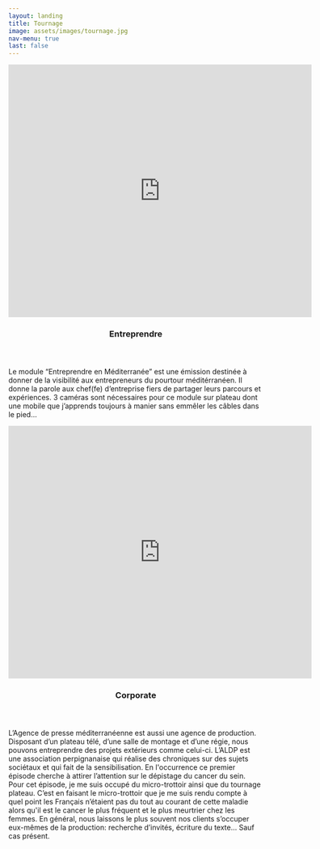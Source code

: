 ```yaml
---
layout: landing
title: Tournage
image: assets/images/tournage.jpg
nav-menu: true
last: false
---
```


<!-- Main -->
<div id="main">

<!-- One -->
<!--
<section id="one">
	<div class="inner">
		<header class="major">
        <h1>Tournage</h1>
		</header>
	</div>
</section>
-->
<!-- Two -->
<section id="two" class="spotlights">
	<section>
    <iframe width="600" height="500" src="https://www.youtube.com/embed/MrEYY_vq7ss" title="YouTube video player" frameborder="0" allow="accelerometer; autoplay; clipboard-write; encrypted-media; gyroscope; picture-in-picture" allowfullscreen></iframe>		
    <div class="content">
			<div class="inner">
            	<header class="major">
					<h3>Entreprendre</h3>
				</header>
				<p>Le module “Entreprendre en Méditerranée” est une émission destinée à donner de la visibilité aux entrepreneurs du pourtour méditérranéen. Il donne la parole aux chef(fe) d’entreprise fiers de partager leurs parcours et expériences. 3 caméras sont nécessaires pour ce module sur plateau dont une mobile que j’apprends toujours à manier sans emmêler les câbles dans le pied…</p>
			</div>
		</div>
	</section>
	<section>
    <iframe width="600" height="500" src="https://www.youtube.com/embed/H4w3HJ2poJk" title="YouTube video player" frameborder="0" allow="accelerometer; autoplay; clipboard-write; encrypted-media; gyroscope; picture-in-picture" allowfullscreen></iframe>
    <div class="content">
			<div class="inner">
				<header class="major">
					<h3>Corporate</h3>
				</header>
				<p>L’Agence de presse méditerranéenne est aussi une agence de production. Disposant d’un plateau télé, d’une salle de montage et d’une régie, nous pouvons entreprendre des projets extérieurs comme celui-ci. L’ALDP est une association perpignanaise qui réalise des chroniques sur des sujets sociétaux et qui fait de la sensibilisation. En l'occurrence ce premier épisode cherche à attirer l’attention sur le dépistage du cancer du sein. Pour cet épisode, je me suis occupé du micro-trottoir ainsi que du tournage plateau. C’est en faisant le micro-trottoir que je me suis rendu compte à quel point les Français n’étaient pas du tout au courant de cette maladie alors qu'il est le cancer le plus fréquent et le plus meurtrier chez les femmes. En général, nous laissons le plus souvent nos clients s’occuper eux-mêmes de la production: recherche d’invités, écriture du texte… Sauf cas présent.</p>
			</div>
		</div>
	</section>
</section>

</div>